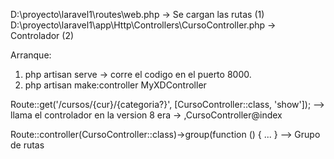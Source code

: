 D:\proyecto\laravel1\routes\web.php -> Se cargan las rutas (1)
D:\proyecto\laravel1\app\Http\Controllers\CursoController.php -> Controlador (2)

Arranque:

1. php artisan serve -> corre el codigo en el puerto 8000.
2. php artisan make:controller MyXDController

Route::get('/cursos/{cur}/{categoria?}', [CursoController::class, 'show']); --> llama el controlador en la version 8 era -> ,CursoController@index

Route::controller(CursoController::class)->group(function () { ... } --> Grupo de rutas
